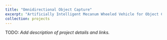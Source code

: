 ```yaml
---
title: "Omnidirectional Object Capture"
excerpt: "Artificially Intelligent Mecanum Wheeled Vehicle for Object Capture <br/><br/><img src='/images/omni_logo.png'>"
collection: projects
---
```


TODO: *Add description of project details and links.*
